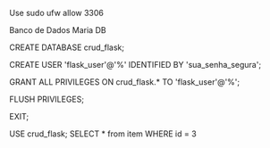 Use sudo ufw allow 3306

Banco de Dados Maria DB

CREATE DATABASE crud_flask;

CREATE USER 'flask_user'@'%' IDENTIFIED BY 'sua_senha_segura';

GRANT ALL PRIVILEGES ON crud_flask.* TO 'flask_user'@'%';

FLUSH PRIVILEGES;

EXIT;

USE crud_flask;
SELECT * from item
WHERE id = 3
